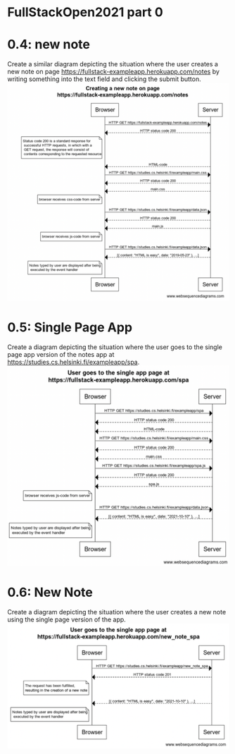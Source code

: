 # FullStackOpen2021 part 0
# 0.4: new note
Create a similar diagram depicting the situation where the user creates a new note on page https://fullstack-exampleapp.herokuapp.com/notes by writing something into the text field and clicking the submit button.
![GitHub Logo](https://raw.githubusercontent.com/6hanel/fullstackopen/main/png/0.4%20newnotes.png)

# 0.5: Single Page App
Create a diagram depicting the situation where the user goes to the single page app version of the notes app at https://studies.cs.helsinki.fi/exampleapp/spa.
![GitHub Logo](https://raw.githubusercontent.com/6hanel/fullstackopen/main/png/0.5%20singlepageapp.png)


# 0.6: New Note
Create a diagram depicting the situation where the user creates a new note using the single page version of the app.
![GitHub Logo](https://raw.githubusercontent.com/6hanel/fullstackopen/main/png/0.6%20new_note.png)
